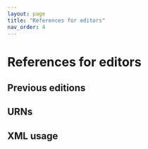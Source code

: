 ```yaml
---
layout: page
title: "References for editors"
nav_order: 4
---
```



# References for editors


## Previous editions


## URNs


## XML usage

